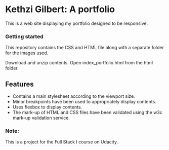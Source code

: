 # Kethzi Gilbert: A portfolio
This is a web site displaying my portfolio designed to be responsive.

### Getting started
This repository contains the CSS and HTML file along with a separate folder for the images used.

Download and unzip contents.
Open index_portfolio.html from the html folder.

## Features
* Contains a main stylesheet  according to the viewport size.
* Minor breakpoints have been used to appropriately display contents.
* Uses flexbox to display contents.
* The mark-up of HTML and CSS files have been validated using the w3c mark-up validation service.

### Note:
This is a project for the Full Stack I course on Udacity.
